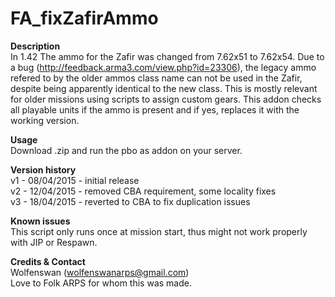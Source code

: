 FA_fixZafirAmmo
==

**Description**<br/>
In 1.42 The ammo for the Zafir was changed from 7.62x51 to 7.62x54. Due to a bug (http://feedback.arma3.com/view.php?id=23306), the legacy ammo refered to by the older ammos class name can not be used in the Zafir, despite being apparently identical to the new class. This is mostly relevant for older missions using scripts to assign custom gears. This addon checks all playable units if the ammo is present and if yes, replaces it with the working version.

**Usage**<br/>
Download .zip and run the pbo as addon on your server.

**Version history**<br/>
v1 - 08/04/2015 - initial release<br/>
v2 - 12/04/2015 - removed CBA requirement, some locality fixes<br/>
v3 - 18/04/2015 - reverted to CBA to fix duplication issues<br/>

**Known issues**<br/>
This script only runs once at mission start, thus might not work properly with JIP or Respawn.

**Credits & Contact**<br/>
Wolfenswan (wolfenswanarps@gmail.com)<br/>
Love to Folk ARPS for whom this was made.